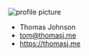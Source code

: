 ![profile picture](https://thomasj.me/img/profilepic6.jpg)
- Thomas Johnson
- tom@thomasj.me
- https://thomasj.me
